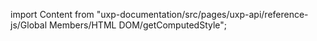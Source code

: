 
import Content from "uxp-documentation/src/pages/uxp-api/reference-js/Global Members/HTML DOM/getComputedStyle";

<Content query="product=photoshop"/>
